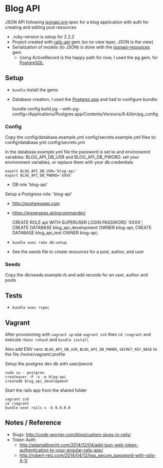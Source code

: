 # Blog API

JSON API following [jsonapi.org] spec for a blog application with auth for creating and editing post resources

* .ruby-version is setup for 2.2.2
* Project created with [rails-api] gem (so no view layer, JSON is the view)
* Serialization of models (to JSON) is done with the [jsonapi-resources] gem
  * Using ActiveRecord is the happy path for now, I used the pg gem, for [PostgreSQL]


## Setup

* `bundle` install the gems

* Database creation, I used the [Postgres app] and had to configure bundle:

    bundle config build.pg --with-pg-config=/Applications/Postgres.app/Contents/Versions/9.4/bin/pg_config

### Config

Copy the config/database.example.yml config/secrets.example.yml files to:
config/database.yml config/secrets.yml 

In the database.example.yml file the password is set to and environemnt variables:
BLOG_API_DB_USR and BLOG_API_DB_PWORD. set your environment variables, or replace them
with your db credentials

    export BLOG_API_DB_USR='blog-api'
    export BLOG_API_DB_PWORD='XXXX'

* DB role 'blog-api'

Setup a Postgress role: 'blog-api'

* http://postgresapp.com
* https://eggerapps.at/pgcommander/

    CREATE ROLE api WITH SUPERUSER LOGIN PASSWORD 'XXXX';
    CREATE DATABASE blog_api_development OWNER blog-api;
    CREATE DATABASE blog_api_test OWNER blog-api;

* `bundle exec rake db:setup`
* See the seeds file to create resources for a post, author, and user

### Seeds

Copy the db/seeds.example.rb and add records for an user, author and posts


## Tests

* `bundle exec rspec`


## Vagrant

After provisioning with `vagrant up` use `vagrant ssh` then `cd
/vagrant` and execute `rbenv rehash` and `bundle install`

Also add ENV vars: `BLOG_API_DB_USR`, `BLOG_API_DB_PWORD`, `SECRET_KEY_BASE` to the
file /home/vagrant/.profile

Setup the postgres dev db with user/pword:

    sudo su - postgres
    createuser -P -s -e blog-api
    createdb blog_api_development

Start the rails app from the shared folder

    vagrant ssh
    cd /vagrant
    bundle exec rails s -b 0.0.0.0


## Notes / Reference

* Slugs: <http://code-worrier.com/blog/custom-slugs-in-rails/>
* Token Auth:
  * <http://adamalbrecht.com/2014/12/04/add-json-web-token-authentication-to-your-angular-rails-app/>
  * <http://robert-reiz.com/2014/04/12/has_secure_password-with-rails-4-1/>

[jsonapi.org]: http://jsonapi.org
[rails-api]: https://github.com/rails-api/rails-api
[PostgreSQL]: http://www.postgresql.org
[Postgres app]: http://postgresapp.com
[jsonapi-resources]: https://github.com/cerebris/jsonapi-resources
